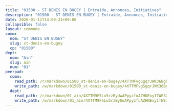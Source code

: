 ```yaml
---
title: "01500 - ST DENIS EN BUGEY | Entraide, Annonces, Initiatives"
description: "01500 - ST DENIS EN BUGEY | Entraide, Annonces, Initiatives"
date: 2020-01-11T14:09:21+09:00
collapsible: false
layout: commune
comm:
  nom: "ST DENIS EN BUGEY"
  slug: st-denis-en-bugey
  cp: "01500"
dept:
  nom: "Ain"
  slug: ain
  num: "01"
peerpad:
  comm:
    read_path: /r/markdown/01500_st-denis-en-bugey/4XTTMFvgSgqrJWK36Bgh4sqkYD7MJ1i1djbcjTgJXqvbVPPj9
    write_path: /w/markdown/01500_st-denis-en-bugey/4XTTMFvgSgqrJWK36Bgh4sqkYD7MJ1i1djbcjTgJXqvbVPPj9-K3TgV6cJ1t9HPDuWFJ1CkpaJkcQuDQ6LWbrsCtd4LV6qdamvTJtJi8XGECbVxp56onRtA3Y7MQj3rtqcZropz2VgFEki5cGYCh3jTg4wYbzCRpZeJVsMWk7tnQAz443PzDv3iaef
  dept:
    read_path: /r/markdown/01_ain/4XTTM9F5Lu5rzByUwAPpyzfuAZHNExy1TWE3X3wiTrPFfiAJr
    write_path: /w/markdown/01_ain/4XTTM9F5Lu5rzByUwAPpyzfuAZHNExy1TWE3X3wiTrPFfiAJr-K3TgUnxzeFoJA4CB58vXNvKXURJneTNZHUsypAQGicGiZu7AS2sPbjspGpj7s3MmMv58YhkLaSUMQMHaiKAfoMv6wF36Urxbqqh8MmnXpnKkbVhnAishABEkMRAiyAt8GGJ1Jer2
---
```


